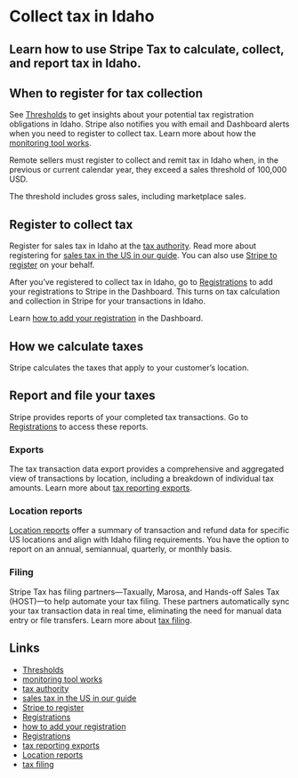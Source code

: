 # Collect tax in Idaho

## Learn how to use Stripe Tax to calculate, collect, and report tax in Idaho.

## When to register for tax collection

See [Thresholds](https://dashboard.stripe.com/tax/thresholds) to get insights
about your potential tax registration obligations in Idaho. Stripe also notifies
you with email and Dashboard alerts when you need to register to collect tax.
Learn more about how the [monitoring tool
works](https://docs.stripe.com/tax/monitoring).

Remote sellers must register to collect and remit tax in Idaho when, in the
previous or current calendar year, they exceed a sales threshold of 100,000 USD.

The threshold includes gross sales, including marketplace sales.

## Register to collect tax

Register for sales tax in Idaho at the [tax
authority](https://tax.idaho.gov/taxes/sales-use/). Read more about registering
for [sales tax in the US in our
guide](https://stripe.com/guides/sales-tax-registration-process-us). You can
also use [Stripe to
register](https://docs.stripe.com/tax/use-stripe-to-register) on your behalf.

After you’ve registered to collect tax in Idaho, go to
[Registrations](https://dashboard.stripe.com/tax/registrations?location=us-id)
to add your registrations to Stripe in the Dashboard. This turns on tax
calculation and collection in Stripe for your transactions in Idaho.

Learn [how to add your
registration](https://docs.stripe.com/tax/registering#track-your-registrations-in-the-tax-dashboard)
in the Dashboard.

## How we calculate taxes

Stripe calculates the taxes that apply to your customer’s location.

## Report and file your taxes

Stripe provides reports of your completed tax transactions. Go to
[Registrations](https://dashboard.stripe.com/tax/registrations) to access these
reports.

### Exports

The tax transaction data export provides a comprehensive and aggregated view of
transactions by location, including a breakdown of individual tax amounts. Learn
more about [tax reporting exports](https://docs.stripe.com/tax/reports#exports).

### Location reports

[Location reports](https://docs.stripe.com/tax/reports#us-location-reports)
offer a summary of transaction and refund data for specific US locations and
align with Idaho filing requirements. You have the option to report on an
annual, semiannual, quarterly, or monthly basis.

### Filing

Stripe Tax has filing partners—Taxually, Marosa, and Hands-off Sales Tax
(HOST)—to help automate your tax filing. These partners automatically sync your
tax transaction data in real time, eliminating the need for manual data entry or
file transfers. Learn more about [tax
filing](https://docs.stripe.com/tax/filing).

## Links

- [Thresholds](https://dashboard.stripe.com/tax/thresholds)
- [monitoring tool works](https://docs.stripe.com/tax/monitoring)
- [tax authority](https://tax.idaho.gov/taxes/sales-use/)
- [sales tax in the US in our
guide](https://stripe.com/guides/sales-tax-registration-process-us)
- [Stripe to register](https://docs.stripe.com/tax/use-stripe-to-register)
- [Registrations](https://dashboard.stripe.com/tax/registrations?location=us-id)
- [how to add your
registration](https://docs.stripe.com/tax/registering#track-your-registrations-in-the-tax-dashboard)
- [Registrations](https://dashboard.stripe.com/tax/registrations)
- [tax reporting exports](https://docs.stripe.com/tax/reports#exports)
- [Location reports](https://docs.stripe.com/tax/reports#us-location-reports)
- [tax filing](https://docs.stripe.com/tax/filing)
